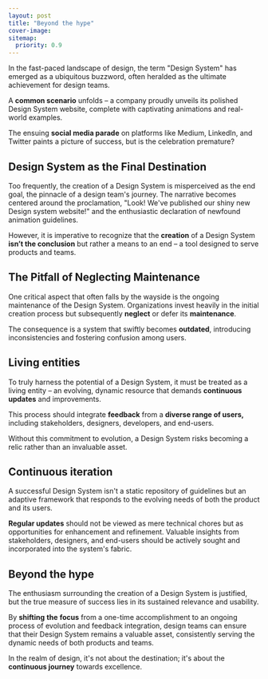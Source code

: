 ```yaml
---
layout: post
title: "Beyond the hype"
cover-image: 
sitemap:
  priority: 0.9
---
```


In the fast-paced landscape of design, the term "Design System" has emerged as a ubiquitous buzzword, often heralded as the ultimate achievement for design teams. 

A **common scenario** unfolds – a company proudly unveils its polished Design System website, complete with captivating animations and real-world examples. 

The ensuing **social media parade** on platforms like Medium, LinkedIn, and Twitter paints a picture of success, but is the celebration premature?

## Design System as the Final Destination

Too frequently, the creation of a Design System is misperceived as the end goal, the pinnacle of a design team's journey. The narrative becomes centered around the proclamation, "Look! We've published our shiny new Design system website!" and the enthusiastic declaration of newfound animation guidelines. 

However, it is imperative to recognize that the **creation** of a Design System **isn’t the conclusion** but rather a means to an end – a tool designed to serve products and teams.

## The Pitfall of Neglecting Maintenance

One critical aspect that often falls by the wayside is the ongoing maintenance of the Design System. Organizations invest heavily in the initial creation process but subsequently **neglect** or defer its **maintenance**. 

The consequence is a system that swiftly becomes **outdated**, introducing inconsistencies and fostering confusion among users.

## Living entities

To truly harness the potential of a Design System, it must be treated as a living entity – an evolving, dynamic resource that demands **continuous** **updates** and improvements. 

This process should integrate **feedback** from a **diverse range of users,** including stakeholders, designers, developers, and end-users. 

Without this commitment to evolution, a Design System risks becoming a relic rather than an invaluable asset.

## Continuous iteration

A successful Design System isn't a static repository of guidelines but an adaptive framework that responds to the evolving needs of both the product and its users. 

**Regular updates** should not be viewed as mere technical chores but as opportunities for enhancement and refinement. Valuable insights from stakeholders, designers, and end-users should be actively sought and incorporated into the system's fabric.

## Beyond the hype

The enthusiasm surrounding the creation of a Design System is justified, but the true measure of success lies in its sustained relevance and usability. 

By **shifting** **the** **focus** from a one-time accomplishment to an ongoing process of evolution and feedback integration, design teams can ensure that their Design System remains a valuable asset, consistently serving the dynamic needs of both products and teams. 

In the realm of design, it's not about the destination; it's about the **continuous journey** towards excellence.